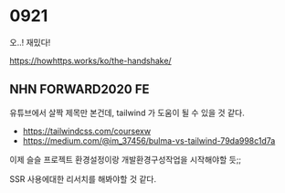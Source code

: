 # 0921

오..! 재밌다!

https://howhttps.works/ko/the-handshake/





## NHN FORWARD2020 FE

유튜브에서 살짝 제목만 본건데, tailwind 가 도움이 될 수 있을 것 같다.

- https://tailwindcss.com/coursexw
- https://medium.com/@im_37456/bulma-vs-tailwind-79da998c1d7a

이제 슬슬 프로젝트 환경설정이랑 개발환경구성작업을 시작해야할 듯;;

SSR 사용에대한 리서치를 해봐야할 것 같다.


